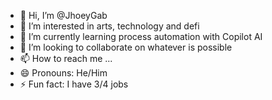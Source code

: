 - 👋 Hi, I’m @JhoeyGab
- 👀 I’m interested in arts, technology and defi
- 🌱 I’m currently learning process automation with Copilot AI
- 💞️ I’m looking to collaborate on whatever is possible
- 📫 How to reach me ...
- 😄 Pronouns: He/Him
- ⚡ Fun fact: I have 3/4 jobs

<!---
JhoeyGab/JhoeyGab is a ✨ special ✨ repository because its `README.md` (this file) appears on your GitHub profile.
You can click the Preview link to take a look at your changes.
--->

